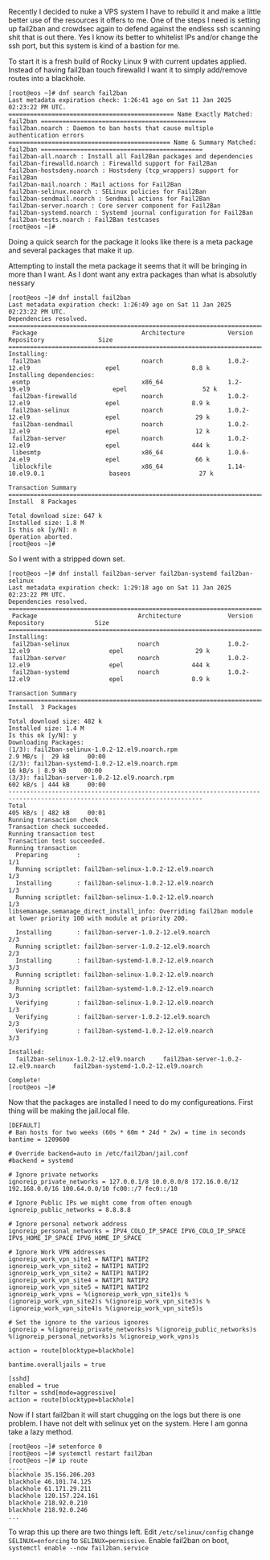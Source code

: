 Recently I decided to nuke a VPS system I have to rebuild it and make a little better use of the resources it offers to me.  One of the steps I need is setting up fail2ban and crowdsec again to defend against the endless ssh scanning shit that is out there.  Yes I know its better to whitelist IPs and/or change the ssh port, but this system is kind of a bastion for me.

To start it is a fresh build of Rocky Linux 9 with current updates applied.  Instead of having fail2ban touch firewalld I want it to simply add/remove routes into a blackhole.

```
[root@eos ~]# dnf search fail2ban
Last metadata expiration check: 1:26:41 ago on Sat 11 Jan 2025 02:23:22 PM UTC.
============================================== Name Exactly Matched: fail2ban ==============================================
fail2ban.noarch : Daemon to ban hosts that cause multiple authentication errors
============================================= Name & Summary Matched: fail2ban =============================================
fail2ban-all.noarch : Install all Fail2Ban packages and dependencies
fail2ban-firewalld.noarch : Firewalld support for Fail2Ban
fail2ban-hostsdeny.noarch : Hostsdeny (tcp_wrappers) support for Fail2Ban
fail2ban-mail.noarch : Mail actions for Fail2Ban
fail2ban-selinux.noarch : SELinux policies for Fail2Ban
fail2ban-sendmail.noarch : Sendmail actions for Fail2Ban
fail2ban-server.noarch : Core server component for Fail2Ban
fail2ban-systemd.noarch : Systemd journal configuration for Fail2Ban
fail2ban-tests.noarch : Fail2Ban testcases
[root@eos ~]#
```

Doing a quick search for the package it looks like there is a meta package and several packages that make it up.

Attempting to install the meta package it seems that it will be bringing in more than I want.  As I dont want any extra packages than what is absolutly nessary

```
[root@eos ~]# dnf install fail2ban
Last metadata expiration check: 1:26:49 ago on Sat 11 Jan 2025 02:23:22 PM UTC.
Dependencies resolved.
============================================================================================================================
 Package                             Architecture            Version                          Repository               Size
============================================================================================================================
Installing:
 fail2ban                            noarch                  1.0.2-12.el9                     epel                    8.8 k
Installing dependencies:
 esmtp                               x86_64                  1.2-19.el9                       epel                     52 k
 fail2ban-firewalld                  noarch                  1.0.2-12.el9                     epel                    8.9 k
 fail2ban-selinux                    noarch                  1.0.2-12.el9                     epel                     29 k
 fail2ban-sendmail                   noarch                  1.0.2-12.el9                     epel                     12 k
 fail2ban-server                     noarch                  1.0.2-12.el9                     epel                    444 k
 libesmtp                            x86_64                  1.0.6-24.el9                     epel                     66 k
 liblockfile                         x86_64                  1.14-10.el9.0.1                  baseos                   27 k

Transaction Summary
============================================================================================================================
Install  8 Packages

Total download size: 647 k
Installed size: 1.8 M
Is this ok [y/N]: n
Operation aborted.
[root@eos ~]# 
```

So I went with a stripped down set.

```
[root@eos ~]# dnf install fail2ban-server fail2ban-systemd fail2ban-selinux
Last metadata expiration check: 1:29:18 ago on Sat 11 Jan 2025 02:23:22 PM UTC.
Dependencies resolved.
============================================================================================================================
 Package                            Architecture             Version                           Repository              Size
============================================================================================================================
Installing:
 fail2ban-selinux                   noarch                   1.0.2-12.el9                      epel                    29 k
 fail2ban-server                    noarch                   1.0.2-12.el9                      epel                   444 k
 fail2ban-systemd                   noarch                   1.0.2-12.el9                      epel                   8.9 k

Transaction Summary
============================================================================================================================
Install  3 Packages

Total download size: 482 k
Installed size: 1.4 M
Is this ok [y/N]: y
Downloading Packages:
(1/3): fail2ban-selinux-1.0.2-12.el9.noarch.rpm                                             2.9 MB/s |  29 kB     00:00
(2/3): fail2ban-systemd-1.0.2-12.el9.noarch.rpm                                              16 kB/s | 8.9 kB     00:00
(3/3): fail2ban-server-1.0.2-12.el9.noarch.rpm                                              602 kB/s | 444 kB     00:00
----------------------------------------------------------------------------------------------------------------------------
Total                                                                                       405 kB/s | 482 kB     00:01
Running transaction check
Transaction check succeeded.
Running transaction test
Transaction test succeeded.
Running transaction
  Preparing        :                                                                                                    1/1
  Running scriptlet: fail2ban-selinux-1.0.2-12.el9.noarch                                                               1/3
  Installing       : fail2ban-selinux-1.0.2-12.el9.noarch                                                               1/3
  Running scriptlet: fail2ban-selinux-1.0.2-12.el9.noarch                                                               1/3
libsemanage.semanage_direct_install_info: Overriding fail2ban module at lower priority 100 with module at priority 200.

  Installing       : fail2ban-server-1.0.2-12.el9.noarch                                                                2/3
  Running scriptlet: fail2ban-server-1.0.2-12.el9.noarch                                                                2/3
  Installing       : fail2ban-systemd-1.0.2-12.el9.noarch                                                               3/3
  Running scriptlet: fail2ban-selinux-1.0.2-12.el9.noarch                                                               3/3
  Running scriptlet: fail2ban-systemd-1.0.2-12.el9.noarch                                                               3/3
  Verifying        : fail2ban-selinux-1.0.2-12.el9.noarch                                                               1/3
  Verifying        : fail2ban-server-1.0.2-12.el9.noarch                                                                2/3
  Verifying        : fail2ban-systemd-1.0.2-12.el9.noarch                                                               3/3

Installed:
  fail2ban-selinux-1.0.2-12.el9.noarch     fail2ban-server-1.0.2-12.el9.noarch     fail2ban-systemd-1.0.2-12.el9.noarch

Complete!
[root@eos ~]#
```

Now that the packages are installed I need to do my configureations.  First thing will be making the jail.local file.

``` /etc/fail2ban/jail.local
[DEFAULT]
# Ban hosts for two weeks (60s * 60m * 24d * 2w) = time in seconds
bantime = 1209600

# Override backend=auto in /etc/fail2ban/jail.conf
#backend = systemd

# Ignore private networks
ignoreip_private_networks = 127.0.0.1/8 10.0.0.0/8 172.16.0.0/12 192.168.0.0/16 100.64.0.0/10 fc00::/7 fec0::/10

# Ignore Public IPs we might come from often enough
ignoreip_public_networks = 8.8.8.8

# Ignore personal network address
ignoreip_personal_networks = IPV4_COLO_IP_SPACE IPV6_COLO_IP_SPACE IPV$_HOME_IP_SPACE IPV6_HOME_IP_SPACE

# Ignore Work VPN addresses
ignoreip_work_vpn_site1 = NATIP1 NATIP2
ignoreip_work_vpn_site2 = NATIP1 NATIP2
ignoreip_work_vpn_site2 = NATIP1 NATIP2
ignoreip_work_vpn_site4 = NATIP1 NATIP2
ignoreip_work_vpn_site5 = NATIP1 NATIP2
ignoreip_work_vpns = %(ignoreip_work_vpn_site1)s %(ignoreip_work_vpn_site2)s %(ignoreip_work_vpn_site3)s %(ignoreip_work_vpn_site4)s %(ignoreip_work_vpn_site5)s

# Set the ignore to the various ignores
ignoreip = %(ignoreip_private_networks)s %(ignoreip_public_networks)s %(ignoreip_personal_networks)s %(ignoreip_work_vpns)s

action = route[blocktype=blackhole]

bantime.overalljails = true

[sshd]
enabled = true
filter = sshd[mode=aggressive]
action = route[blocktype=blackhole]
```

Now if I start fail2ban it will start chugging on the logs but there is one problem.  I have not delt with selinux yet on the system.  Here I am gonna take a lazy method.

```
[root@eos ~]# setenforce 0
[root@eos ~]# systemctl restart fail2ban
[root@eos ~]# ip route
....
blackhole 35.156.206.203
blackhole 46.101.74.125
blackhole 61.171.29.211
blackhole 120.157.224.161
blackhole 218.92.0.210
blackhole 218.92.0.246
...
```

To wrap this up there are two things left.
Edit `/etc/selinux/config` change `SELINUX=enforcing` to `SELINUX=permissive`.
Enable fail2ban on boot, `systemctl enable --now fail2ban.service`
